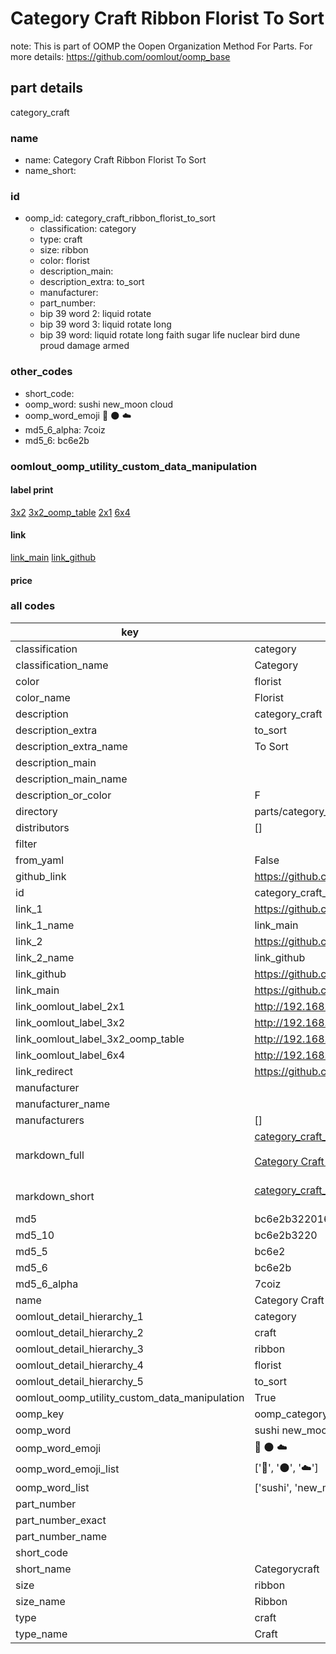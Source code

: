 # Category Craft Ribbon Florist To Sort  

note: This is part of OOMP the Oopen Organization Method For Parts. For more details: https://github.com/oomlout/oomp_base

##  part details
  



category_craft



### name
* name: Category Craft Ribbon Florist To Sort
* name_short: 
### id
* oomp_id: category_craft_ribbon_florist_to_sort
  * classification: category
  * type: craft
  * size: ribbon
  * color: florist
  * description_main: 
  * description_extra: to_sort
  * manufacturer: 
  * part_number: 
  * bip 39 word 2: liquid rotate
  * bip 39 word 3: liquid rotate long
  * bip 39 word: liquid rotate long faith sugar life nuclear bird dune proud damage armed

### other_codes
* short_code: 
* oomp_word: sushi new_moon cloud
* oomp_word_emoji :sushi: :new_moon: :cloud:
* md5_6_alpha: 7coiz
* md5_6: bc6e2b






### oomlout_oomp_utility_custom_data_manipulation
#### label print
[3x2](http://192.168.1.245:1112/?label=oomp%207coiz)
[3x2_oomp_table](http://192.168.1.108:1112/?label=oomp%207coiz)
[2x1](http://192.168.1.242:1112/?label=oomp%207coiz)
[6x4](http://192.168.1.55:1112/?label=oomp%207coiz)    

#### link

[link_main](https://github.com/oomlout/oomlout_oomp_version_1_messy/tree/main/parts/category_craft_ribbon_florist_to_sort) [link_github](https://github.com/oomlout/oomlout_oomp_version_1_messy/tree/main/parts/category_craft_ribbon_florist_to_sort)                             

#### price







### all codes 
| key | value |  
| --- | --- |  
| classification | category |  
| classification_name | Category |  
| color | florist |  
| color_name | Florist |  
| description | category_craft |  
| description_extra | to_sort |  
| description_extra_name | To Sort |  
| description_main |  |  
| description_main_name |  |  
| description_or_color | F  |  
| directory | parts/category_craft_ribbon_florist_to_sort |  
| distributors | [] |  
| filter |  |  
| from_yaml | False |  
| github_link | https://github.com/oomlout/oomlout_oomp_part_src/tree/main/parts/category_craft_ribbon_florist_to_sort |  
| id | category_craft_ribbon_florist_to_sort |  
| link_1 | https://github.com/oomlout/oomlout_oomp_version_1_messy/tree/main/parts/category_craft_ribbon_florist_to_sort |  
| link_1_name | link_main |  
| link_2 | https://github.com/oomlout/oomlout_oomp_version_1_messy/tree/main/parts/category_craft_ribbon_florist_to_sort |  
| link_2_name | link_github |  
| link_github | https://github.com/oomlout/oomlout_oomp_version_1_messy/tree/main/parts/category_craft_ribbon_florist_to_sort |  
| link_main | https://github.com/oomlout/oomlout_oomp_version_1_messy/tree/main/parts/category_craft_ribbon_florist_to_sort |  
| link_oomlout_label_2x1 | http://192.168.1.242:1112/?label=oomp%207coiz |  
| link_oomlout_label_3x2 | http://192.168.1.245:1112/?label=oomp%207coiz |  
| link_oomlout_label_3x2_oomp_table | http://192.168.1.108:1112/?label=oomp%207coiz |  
| link_oomlout_label_6x4 | http://192.168.1.55:1112/?label=oomp%207coiz |  
| link_redirect | https://github.com/oomlout/oomlout_oomp_version_1_messy/tree/main/parts/category_craft_ribbon_florist_to_sort |  
| manufacturer |  |  
| manufacturer_name |  |  
| manufacturers | [] |  
| markdown_full | [category_craft_ribbon_florist_to_sort](none)<br>[](none)<br>[Category Craft Ribbon Florist To Sort](none)<br><br> |  
| markdown_short | [category_craft_ribbon_florist_to_sort](none)<br><br> |  
| md5 | bc6e2b32201692ea056c652107af0c12 |  
| md5_10 | bc6e2b3220 |  
| md5_5 | bc6e2 |  
| md5_6 | bc6e2b |  
| md5_6_alpha | 7coiz |  
| name | Category Craft Ribbon Florist To Sort |  
| oomlout_detail_hierarchy_1 | category |  
| oomlout_detail_hierarchy_2 | craft |  
| oomlout_detail_hierarchy_3 | ribbon |  
| oomlout_detail_hierarchy_4 | florist |  
| oomlout_detail_hierarchy_5 | to_sort |  
| oomlout_oomp_utility_custom_data_manipulation | True |  
| oomp_key | oomp_category_craft_ribbon_florist_to_sort |  
| oomp_word | sushi new_moon cloud |  
| oomp_word_emoji | :sushi: :new_moon: :cloud: |  
| oomp_word_emoji_list | [':sushi:', ':new_moon:', ':cloud:'] |  
| oomp_word_list | ['sushi', 'new_moon', 'cloud'] |  
| part_number |  |  
| part_number_exact |  |  
| part_number_name |  |  
| short_code |  |  
| short_name | Categorycraft |  
| size | ribbon |  
| size_name | Ribbon |  
| type | craft |  
| type_name | Craft |  
